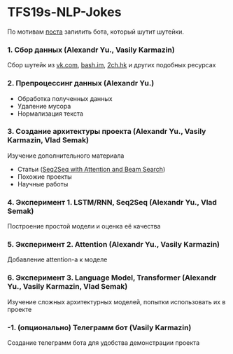 # TFS19s-NLP-Jokes
По мотивам <a href="https://amoudgl.github.io/blog/funnybot/">поста</a> запилить бота, который шутит шутейки.

### 1. Сбор данных (Alexandr Yu., Vasily Karmazin)
Сбор шутейк из <a href="https://vk.com">vk.com</a>, <a href="https://bash.im">bash.im</a>, <a href="https://2ch.hk">2ch.hk</a> и других подобных ресурсах

### 2. Препроцессинг данных (Alexandr Yu.)
 - Обработка полученных данных
 - Удаление мусора
 - Нормализация текста

### 3. Создание архитектуры проекта (Alexandr Yu., Vasily Karmazin, Vlad Semak)
Изучение дополнительного материала
 - Статьи (<a href="https://guillaumegenthial.github.io/sequence-to-sequence.html">Seq2Seq with Attention and Beam Search</a>)
 - Похожие проекты 
 - Научные работы
 
### 4. Эксперимент 1. LSTM/RNN, Seq2Seq (Alexandr Yu., Vlad Semak)
Построение простой модели и оценка её качества

### 5. Эксперимент 2. Attention (Alexandr Yu., Vasily Karmazin)
Добавление attention-а к моделе 

### 6. Эксперимент 3. Language Model, Transformer (Alexandr Yu., Vasily Karmazin, Vlad Semak)
Изучение сложных архитектурных моделей, попытки использовать их в проекте 

### -1. (опционально) Телеграмм бот (Vasily Karmazin)
Создание телеграмм бота для удобства демонстрации проекта
